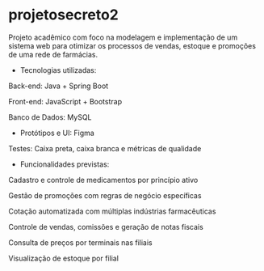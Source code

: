 # projetosecreto2
Projeto acadêmico com foco na modelagem e implementação de um sistema web para otimizar os processos de vendas, estoque e promoções de uma rede de farmácias.

- Tecnologias utilizadas:

Back-end: Java + Spring Boot

Front-end: JavaScript + Bootstrap

Banco de Dados: MySQL

- Protótipos e UI: Figma

Testes: Caixa preta, caixa branca e métricas de qualidade

- Funcionalidades previstas:

Cadastro e controle de medicamentos por princípio ativo

Gestão de promoções com regras de negócio específicas

Cotação automatizada com múltiplas indústrias farmacêuticas

Controle de vendas, comissões e geração de notas fiscais

Consulta de preços por terminais nas filiais

Visualização de estoque por filial
